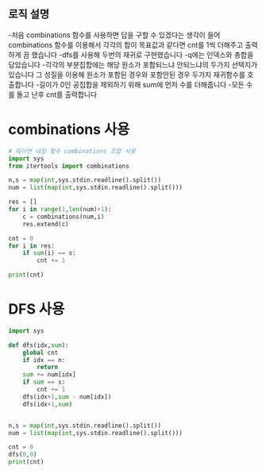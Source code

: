 
## **로직 설명**
-처음 combinations 함수를 사용하면 답을 구할 수 있겠다는 생각이 들어 combinations 함수를 이용해서 각각의 합이 목표값과 같다면 cnt를 1씩 더해주고 출력하게 끔 했습니다
-dfs를 사용해 두번의 재귀로 구현했습니다
-q에는 인덱스와 총합을 담았습니다
-각각의 부분집합에는 해당 원소가 포함되느냐 안되느냐의 두가지 선택지가 있습니다 그 성질을 이용해 원소가 포함된 경우와 포함안된 경우 두가지 재귀함수를 호출합니다
-길이가 0인 공집합을 제외하기 위해 sum에 먼저 수를 더해줍니다
-모든 수를 돌고 난후 cnt를 출력합니다

# combinations 사용
```python
# 파이썬 내장 함수 combinations 조합 사용
import sys
from itertools import combinations

n,s = map(int,sys.stdin.readline().split())
num = list(map(int,sys.stdin.readline().split()))

res = []
for i in range(1,len(num)+1):
    c = combinations(num,i)
    res.extend(c)

cnt = 0
for i in res:
    if sum(i) == s:
        cnt += 1

print(cnt)
```

# DFS 사용
```python
import sys

def dfs(idx,sum):
    global cnt
    if idx == n:
        return
    sum += num[idx]
    if sum == s:
        cnt += 1
    dfs(idx+1,sum - num[idx])
    dfs(idx+1,sum)


n,s = map(int,sys.stdin.readline().split())
num = list(map(int,sys.stdin.readline().split()))

cnt = 0
dfs(0,0)
print(cnt)





